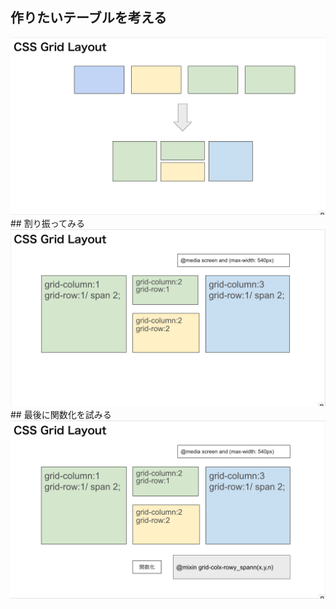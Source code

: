 
## 作りたいテーブルを考える
<img src="https://github.com/aq35/study_scss_just_kidding/blob/main/01_table/00.png" width="828"/>
## 割り振ってみる
<img src="https://github.com/aq35/study_scss_just_kidding/blob/main/01_table/02.png" width="828"/>
## 最後に関数化を試みる
<img src="https://github.com/aq35/study_scss_just_kidding/blob/main/01_table/03.png" width="828"/>
